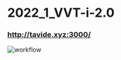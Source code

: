 # 2022_1_VVT-i-2.0

### http://tavide.xyz:3000/

![workflow](https://github.com/go-park-mail-ru/2022_1_VVT-i-2.0/actions/workflows/ci.yml/badge.svg)
